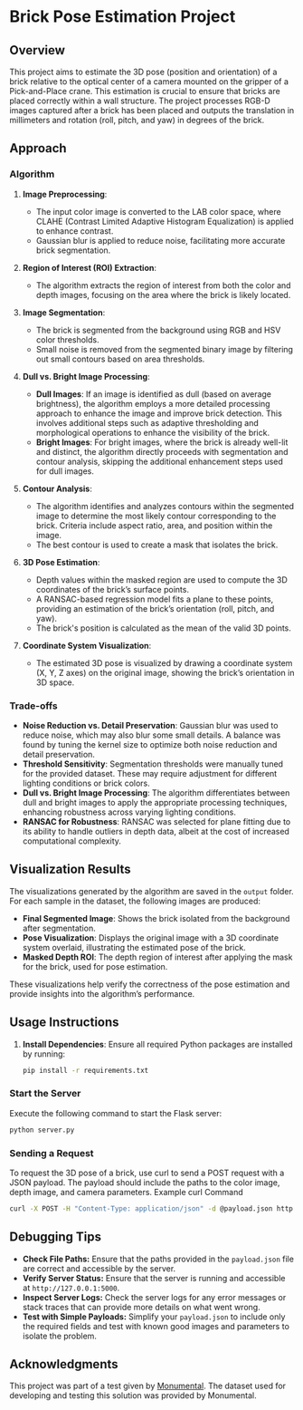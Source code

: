 # Brick Pose Estimation Project

## Overview

This project aims to estimate the 3D pose (position and orientation) of a brick relative to the optical center of a camera mounted on the gripper of a Pick-and-Place crane. This estimation is crucial to ensure that bricks are placed correctly within a wall structure. The project processes RGB-D images captured after a brick has been placed and outputs the translation in millimeters and rotation (roll, pitch, and yaw) in degrees of the brick.

## Approach

### Algorithm

1. **Image Preprocessing**:
   - The input color image is converted to the LAB color space, where CLAHE (Contrast Limited Adaptive Histogram Equalization) is applied to enhance contrast.
   - Gaussian blur is applied to reduce noise, facilitating more accurate brick segmentation.

2. **Region of Interest (ROI) Extraction**:
   - The algorithm extracts the region of interest from both the color and depth images, focusing on the area where the brick is likely located.

3. **Image Segmentation**:
   - The brick is segmented from the background using RGB and HSV color thresholds.
   - Small noise is removed from the segmented binary image by filtering out small contours based on area thresholds.

4. **Dull vs. Bright Image Processing**:
   - **Dull Images**: If an image is identified as dull (based on average brightness), the algorithm employs a more detailed processing approach to enhance the image and improve brick detection. This involves additional steps such as adaptive thresholding and morphological operations to enhance the visibility of the brick.
   - **Bright Images**: For bright images, where the brick is already well-lit and distinct, the algorithm directly proceeds with segmentation and contour analysis, skipping the additional enhancement steps used for dull images.

5. **Contour Analysis**:
   - The algorithm identifies and analyzes contours within the segmented image to determine the most likely contour corresponding to the brick. Criteria include aspect ratio, area, and position within the image.
   - The best contour is used to create a mask that isolates the brick.

6. **3D Pose Estimation**:
   - Depth values within the masked region are used to compute the 3D coordinates of the brick’s surface points.
   - A RANSAC-based regression model fits a plane to these points, providing an estimation of the brick’s orientation (roll, pitch, and yaw).
   - The brick's position is calculated as the mean of the valid 3D points.

7. **Coordinate System Visualization**:
   - The estimated 3D pose is visualized by drawing a coordinate system (X, Y, Z axes) on the original image, showing the brick’s orientation in 3D space.

### Trade-offs

- **Noise Reduction vs. Detail Preservation**: Gaussian blur was used to reduce noise, which may also blur some small details. A balance was found by tuning the kernel size to optimize both noise reduction and detail preservation.
- **Threshold Sensitivity**: Segmentation thresholds were manually tuned for the provided dataset. These may require adjustment for different lighting conditions or brick colors.
- **Dull vs. Bright Image Processing**: The algorithm differentiates between dull and bright images to apply the appropriate processing techniques, enhancing robustness across varying lighting conditions.
- **RANSAC for Robustness**: RANSAC was selected for plane fitting due to its ability to handle outliers in depth data, albeit at the cost of increased computational complexity.

## Visualization Results

The visualizations generated by the algorithm are saved in the `output` folder. For each sample in the dataset, the following images are produced:

- **Final Segmented Image**: Shows the brick isolated from the background after segmentation.
- **Pose Visualization**: Displays the original image with a 3D coordinate system overlaid, illustrating the estimated pose of the brick.
- **Masked Depth ROI**: The depth region of interest after applying the mask for the brick, used for pose estimation.

These visualizations help verify the correctness of the pose estimation and provide insights into the algorithm’s performance.

## Usage Instructions


1. **Install Dependencies**: Ensure all required Python packages are installed by running:

   ```bash
   pip install -r requirements.txt

### Start the Server

Execute the following command to start the Flask server:

```bash
python server.py
```

### Sending a Request

To request the 3D pose of a brick, use curl to send a POST request with a JSON payload. The payload should include the paths to the color image, depth image, and camera parameters.
Example curl Command

```bash
curl -X POST -H "Content-Type: application/json" -d @payload.json http://127.0.0.1:5000/get_brick_pose
```

## Debugging Tips

- **Check File Paths:** Ensure that the paths provided in the `payload.json` file are correct and accessible by the server.
- **Verify Server Status:** Ensure that the server is running and accessible at `http://127.0.0.1:5000`.
- **Inspect Server Logs:** Check the server logs for any error messages or stack traces that can provide more details on what went wrong.
- **Test with Simple Payloads:** Simplify your `payload.json` to include only the required fields and test with known good images and parameters to isolate the problem.

## Acknowledgments

This project was part of a test given by [Monumental](https://www.monumental.co/). The dataset used for developing and testing this solution was provided by Monumental.

